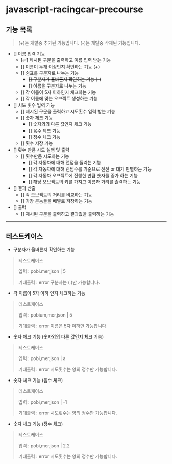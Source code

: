 # javascript-racingcar-precourse

## 기능 목록

> (+)는 개발중 추가된 기능입니다.
> (-)는 개발중 삭제된 기능입니다.

- [] 이름 입력 기능
  - [✅] 제시된 구문을 출력하고 이름 입력 받는 기능
  - [] 이름이 두개 이상인지 확인하는 기능 (+)
  - [] 쉼표를 구분자로 나누는 기능
    - ~~[] 구분자가 올바른지 확인하는 기능 (-)~~
    - [] 이름을 구분자로 나누는 기능
  - [] 각 이름이 5자 이하인지 체크하는 기능
  - [] 각 이름에 맞는 오브젝트 생성하는 기능
- [] 시도 횟수 입력 기능
  - [] 제시된 구문을 출력하고 시도횟수 입력 받는 기능
  - [] 숫자 체크 기능
    - [] 숫자외의 다른 값인지 체크 기능
    - [] 음수 체크 기능
    - [] 정수 체크 기능
  - [] 횟수 저장 기능
- [] 횟수 만큼 시도 실행 및 출력
  - [] 횟수만큼 시도하는 기능
    - [] 각 자동차에 대해 랜덤을 돌리는 기능
    - [] 각 자동차에 대해 랜덤수를 기준으로 전진 or 대기 판별하는 기능
    - [] 각 자동차 오브젝트에 진행한 만큼 숫자를 증가 하는 기능
    - [] 해당 오브젝트의 키를 가지고 이름과 거리를 출력하는 기능
- [] 결과 산출
  - [] 각 오브젝트의 거리를 비교하는 기능
  - [] 가장 큰놈들을 배열로 저장하는 기능
- [] 출력
  - [] 제시된 구문을 출력하고 결과값을 출력하는 기능

---

## 테스트케이스

- 구분자가 올바른지 확인하는 기능

> 테스트케이스
>
> 입력 : pobi.mer,json | 5
>
> 기대출력 : error 구분자는 (,)만 가능합니다.

- 각 이름이 5자 이하 인지 체크하는 기능

> 테스트케이스
>
> 입력 : pobium,mer,json | 5
>
> 기대출력 : error 이름은 5자 이하만 가능합니다

- 숫자 체크 기능 (숫자외의 다른 값인지 체크 기능)

> 테스트케이스
>
> 입력 : pobi,mer,json | a
>
> 기대출력 : error 시도횟수는 양의 정수만 가능합니다.

- 숫자 체크 기능 (음수 체크)

> 테스트케이스
>
> 입력 : pobi,mer,json | -1
>
> 기대출력 : error 시도횟수는 양의 정수만 가능합니다.

- 숫자 체크 기능 (정수 체크)

> 테스트케이스
>
> 입력 : pobi,mer,json | 2.2
>
> 기대출력 : error 시도횟수는 양의 정수만 가능합니다.
